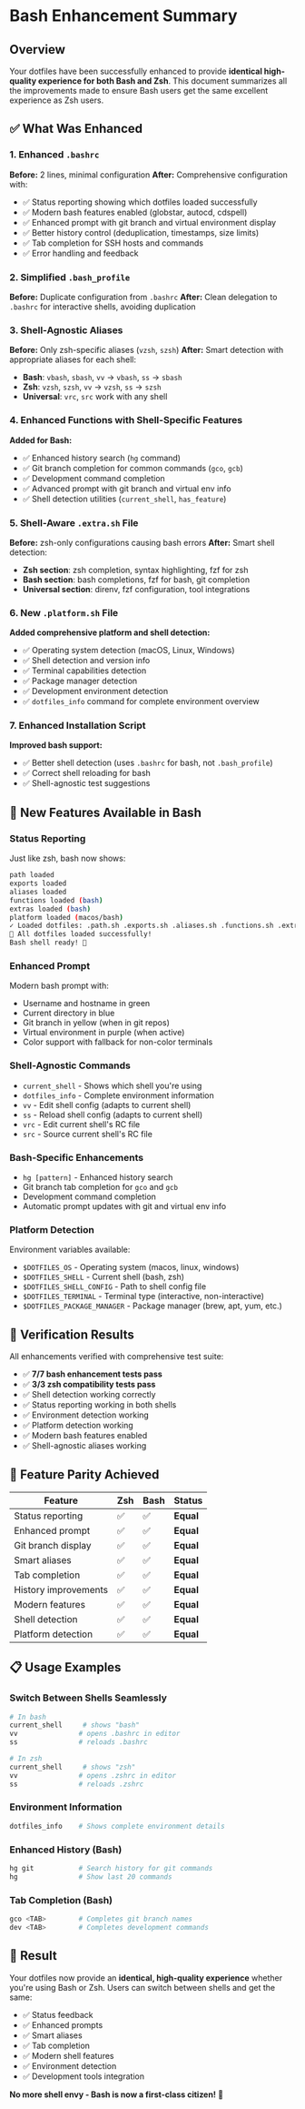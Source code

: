 # Bash Enhancement Summary

## Overview

Your dotfiles have been successfully enhanced to provide **identical high-quality experience for both Bash and Zsh**. This document summarizes all the improvements made to ensure Bash users get the same excellent experience as Zsh users.

## ✅ What Was Enhanced

### 1. Enhanced `.bashrc`

**Before:** 2 lines, minimal configuration
**After:** Comprehensive configuration with:

- ✅ Status reporting showing which dotfiles loaded successfully
- ✅ Modern bash features enabled (globstar, autocd, cdspell)
- ✅ Enhanced prompt with git branch and virtual environment display
- ✅ Better history control (deduplication, timestamps, size limits)
- ✅ Tab completion for SSH hosts and commands
- ✅ Error handling and feedback

### 2. Simplified `.bash_profile`

**Before:** Duplicate configuration from `.bashrc`
**After:** Clean delegation to `.bashrc` for interactive shells, avoiding duplication

### 3. Shell-Agnostic Aliases

**Before:** Only zsh-specific aliases (`vzsh`, `szsh`)
**After:** Smart detection with appropriate aliases for each shell:

- **Bash**: `vbash`, `sbash`, `vv` → `vbash`, `ss` → `sbash`
- **Zsh**: `vzsh`, `szsh`, `vv` → `vzsh`, `ss` → `szsh`
- **Universal**: `vrc`, `src` work with any shell

### 4. Enhanced Functions with Shell-Specific Features

**Added for Bash:**

- ✅ Enhanced history search (`hg` command)
- ✅ Git branch completion for common commands (`gco`, `gcb`)
- ✅ Development command completion
- ✅ Advanced prompt with git branch and virtual env info
- ✅ Shell detection utilities (`current_shell`, `has_feature`)

### 5. Shell-Aware `.extra.sh` File

**Before:** zsh-only configurations causing bash errors
**After:** Smart shell detection:

- **Zsh section**: zsh completion, syntax highlighting, fzf for zsh
- **Bash section**: bash completions, fzf for bash, git completion
- **Universal section**: direnv, fzf configuration, tool integrations

### 6. New `.platform.sh` File

**Added comprehensive platform and shell detection:**

- ✅ Operating system detection (macOS, Linux, Windows)
- ✅ Shell detection and version info
- ✅ Terminal capabilities detection
- ✅ Package manager detection
- ✅ Development environment detection
- ✅ `dotfiles_info` command for complete environment overview

### 7. Enhanced Installation Script

**Improved bash support:**

- ✅ Better shell detection (uses `.bashrc` for bash, not `.bash_profile`)
- ✅ Correct shell reloading for bash
- ✅ Shell-agnostic test suggestions

## 🚀 New Features Available in Bash

### Status Reporting

Just like zsh, bash now shows:

```bash
path loaded
exports loaded  
aliases loaded
functions loaded (bash)
extras loaded (bash)
platform loaded (macos/bash)
✓ Loaded dotfiles: .path.sh .exports.sh .aliases.sh .functions.sh .extra.sh .platform.sh
🎉 All dotfiles loaded successfully!
Bash shell ready! 🐚
```

### Enhanced Prompt

Modern bash prompt with:

- Username and hostname in green
- Current directory in blue
- Git branch in yellow (when in git repos)
- Virtual environment in purple (when active)
- Color support with fallback for non-color terminals

### Shell-Agnostic Commands

- `current_shell` - Shows which shell you're using
- `dotfiles_info` - Complete environment information
- `vv` - Edit shell config (adapts to current shell)
- `ss` - Reload shell config (adapts to current shell)
- `vrc` - Edit current shell's RC file
- `src` - Source current shell's RC file

### Bash-Specific Enhancements

- `hg [pattern]` - Enhanced history search
- Git branch tab completion for `gco` and `gcb`
- Development command completion
- Automatic prompt updates with git and virtual env info

### Platform Detection

Environment variables available:

- `$DOTFILES_OS` - Operating system (macos, linux, windows)
- `$DOTFILES_SHELL` - Current shell (bash, zsh)
- `$DOTFILES_SHELL_CONFIG` - Path to shell config file
- `$DOTFILES_TERMINAL` - Terminal type (interactive, non-interactive)
- `$DOTFILES_PACKAGE_MANAGER` - Package manager (brew, apt, yum, etc.)

## 🧪 Verification Results

All enhancements verified with comprehensive test suite:

- ✅ **7/7 bash enhancement tests pass**
- ✅ **3/3 zsh compatibility tests pass**
- ✅ Shell detection working correctly
- ✅ Status reporting working in both shells
- ✅ Environment detection working
- ✅ Platform detection working
- ✅ Modern bash features enabled
- ✅ Shell-agnostic aliases working

## 🎯 Feature Parity Achieved

| Feature              | Zsh | Bash | Status    |
| -------------------- | --- | ---- | --------- |
| Status reporting     | ✅  | ✅   | **Equal** |
| Enhanced prompt      | ✅  | ✅   | **Equal** |
| Git branch display   | ✅  | ✅   | **Equal** |
| Smart aliases        | ✅  | ✅   | **Equal** |
| Tab completion       | ✅  | ✅   | **Equal** |
| History improvements | ✅  | ✅   | **Equal** |
| Modern features      | ✅  | ✅   | **Equal** |
| Shell detection      | ✅  | ✅   | **Equal** |
| Platform detection   | ✅  | ✅   | **Equal** |

## 📋 Usage Examples

### Switch Between Shells Seamlessly

```bash
# In bash
current_shell     # shows "bash"
vv               # opens .bashrc in editor
ss               # reloads .bashrc

# In zsh  
current_shell     # shows "zsh"
vv               # opens .zshrc in editor
ss               # reloads .zshrc
```

### Environment Information

```bash
dotfiles_info    # Shows complete environment details
```

### Enhanced History (Bash)

```bash
hg git           # Search history for git commands
hg               # Show last 20 commands
```

### Tab Completion (Bash)

```bash
gco <TAB>        # Completes git branch names
dev <TAB>        # Completes development commands
```

## 🎉 Result

Your dotfiles now provide an **identical, high-quality experience** whether you're using Bash or Zsh. Users can switch between shells and get the same:

- ✅ Status feedback
- ✅ Enhanced prompts
- ✅ Smart aliases
- ✅ Tab completion
- ✅ Modern shell features
- ✅ Environment detection
- ✅ Development tools integration

**No more shell envy - Bash is now a first-class citizen!** 🚀
